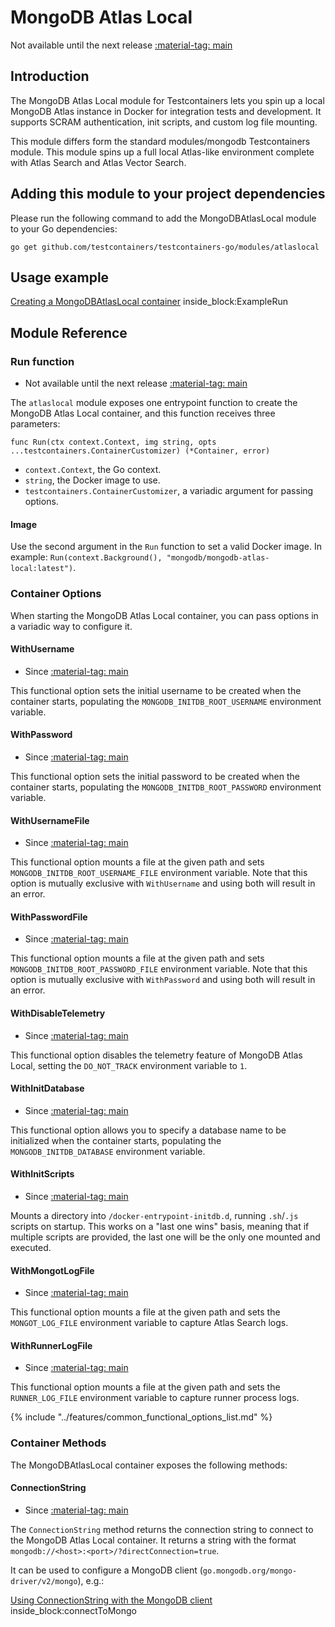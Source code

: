 # MongoDB Atlas Local

Not available until the next release <a href="https://github.com/testcontainers/testcontainers-go"><span class="tc-version">:material-tag: main</span></a>

## Introduction

The MongoDB Atlas Local module for Testcontainers lets you spin up a local MongoDB Atlas instance in Docker for
integration tests and development. It supports SCRAM authentication, init scripts, and custom log file mounting.

This module differs form the standard modules/mongodb Testcontainers module. This module spins up a full local
Atlas-like environment complete with Atlas Search and Atlas Vector Search.

## Adding this module to your project dependencies

Please run the following command to add the MongoDBAtlasLocal module to your Go dependencies:

```
go get github.com/testcontainers/testcontainers-go/modules/atlaslocal
```

## Usage example

<!--codeinclude-->
[Creating a MongoDBAtlasLocal container](../../modules/atlaslocal/examples_test.go) inside_block:ExampleRun
<!--/codeinclude-->

## Module Reference

### Run function

- Not available until the next release <a href="https://github.com/testcontainers/testcontainers-go"><span class="tc-version">:material-tag: main</span></a>

The `atlaslocal` module exposes one entrypoint function to create the MongoDB Atlas Local container, and this
function receives three parameters:

```golang
func Run(ctx context.Context, img string, opts ...testcontainers.ContainerCustomizer) (*Container, error)
```

- `context.Context`, the Go context.
- `string`, the Docker image to use.
- `testcontainers.ContainerCustomizer`, a variadic argument for passing options.

#### Image

Use the second argument in the `Run` function to set a valid Docker image.
In example: `Run(context.Background(), "mongodb/mongodb-atlas-local:latest")`.

### Container Options

When starting the MongoDB Atlas Local container, you can pass options in a variadic way to configure it.

#### WithUsername

- Since <a href="https://github.com/testcontainers/testcontainers-go"><span class="tc-version">:material-tag: main</span></a>

This functional option sets the initial username to be created when the container starts, populating the
`MONGODB_INITDB_ROOT_USERNAME` environment variable.

#### WithPassword

- Since <a href="https://github.com/testcontainers/testcontainers-go"><span class="tc-version">:material-tag: main</span></a>

This functional option sets the initial password to be created when the container starts, populating the
`MONGODB_INITDB_ROOT_PASSWORD` environment variable.

#### WithUsernameFile

- Since <a href="https://github.com/testcontainers/testcontainers-go"><span class="tc-version">:material-tag: main</span></a>

This functional option mounts a file at the given path and sets `MONGODB_INITDB_ROOT_USERNAME_FILE` environment
variable. Note that this option is mutually exclusive with `WithUsername` and using both will result in an error.

#### WithPasswordFile

- Since <a href="https://github.com/testcontainers/testcontainers-go"><span class="tc-version">:material-tag: main</span></a>

This functional option mounts a file at the given path and sets `MONGODB_INITDB_ROOT_PASSWORD_FILE` environment
variable. Note that this option is mutually exclusive with `WithPassword` and using both will result in an error.

#### WithDisableTelemetry

- Since <a href="https://github.com/testcontainers/testcontainers-go"><span class="tc-version">:material-tag: main</span></a>

This functional option disables the telemetry feature of MongoDB Atlas Local, setting the `DO_NOT_TRACK` environment
variable to `1`.

#### WithInitDatabase

- Since <a href="https://github.com/testcontainers/testcontainers-go"><span class="tc-version">:material-tag: main</span></a>

This functional option allows you to specify a database name to be initialized when the container starts, populating
the `MONGODB_INITDB_DATABASE` environment variable.

#### WithInitScripts

- Since <a href="https://github.com/testcontainers/testcontainers-go"><span class="tc-version">:material-tag: main</span></a>

Mounts a directory into `/docker-entrypoint-initdb.d`, running `.sh`/`.js` scripts on startup. This works on a "last
one wins" basis, meaning that if multiple scripts are provided, the last one will be the only one mounted and executed.

#### WithMongotLogFile

- Since <a href="https://github.com/testcontainers/testcontainers-go"><span class="tc-version">:material-tag: main</span></a>

This functional option mounts a file at the given path and sets the `MONGOT_LOG_FILE` environment variable to capture
Atlas Search logs.

#### WithRunnerLogFile

- Since <a href="https://github.com/testcontainers/testcontainers-go"><span class="tc-version">:material-tag: main</span></a>

This functional option mounts a file at the given path and sets the `RUNNER_LOG_FILE` environment variable to capture
runner process logs.

{% include "../features/common_functional_options_list.md" %}

### Container Methods

The MongoDBAtlasLocal container exposes the following methods:


#### ConnectionString

- Since <a href="https://github.com/testcontainers/testcontainers-go"><span class="tc-version">:material-tag: main</span></a>

The `ConnectionString` method returns the connection string to connect to the MongoDB Atlas Local container.
It returns a string with the format `mongodb://<host>:<port>/?directConnection=true`.

It can be used to configure a MongoDB client (`go.mongodb.org/mongo-driver/v2/mongo`), e.g.:


<!--codeinclude-->
[Using ConnectionString with the MongoDB client](../../modules/atlaslocal/examples_test.go) inside_block:connectToMongo
<!--/codeinclude-->
